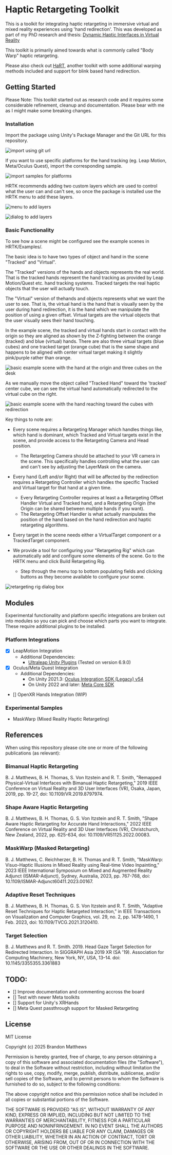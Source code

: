 # Haptic Retargeting Toolkit

This is a toolkit for integrating haptic retargeting in immersive virtual and mixed reality experiences using 'hand redirection'. This was developed as part of my PhD research and thesis: [Dynamic Haptic Interfaces in Virtual Reality](https://find.library.unisa.edu.au/discovery/fulldisplay/alma9916843624701831/61USOUTHAUS_INST:ROR)

This toolkit is primarily aimed towards what is commonly called "Body Warp" haptic retargeting.

Please also check out [HaRT](https://github.com/AndreZenner/hand-redirection-toolkit), another toolkit with some additional warping methods included and support for blink based hand redirection. 

## Getting Started

Please Note: This toolkit started out as research code and it requires some considerable refinement, cleanup and documentation. Please bear with me as I might make some breaking changes.

### Installation

Import the package using Unity's Package Manager and the Git URL for this repository.

![import using git url](./Assets~/import.png "Import using Git URL")

If you want to use specific platforms for the hand tracking (eg. Leap Motion, Meta/Oculus Quest), import the corresponding sample.

![import samples for platforms](./Assets~/samples.png "Import platform support using samples")

HRTK recommends adding two custom layers which are used to control what the user can and can't see, so once the package is installed use the HRTK menu to add these layers.

![menu to add layers](./Assets~/menu.png "HRTK Menu")

![dialog to add layers](./Assets~/layers.png "Layers Dialog")

### Basic Functionality

To see how a scene might be configured see the example scenes in HRTK/Examples/.

The basic idea is to have two types of object and hand in the scene "Tracked" and "Virtual". 

The "Tracked" versions of the hands and objects represents the real world. That is the tracked hands represent the hand tracking as provided by Leap Motion/Quest etc. hand tracking systems. Tracked targets the real haptic objects that the user will actually touch.

The "Virtual" version of thehands and objects represents what we want the user to see. That is, the virtual hand is the hand that is visually seen by the user during hand redirection, it is the hand which we manipulate the position of using a given offset. Virtual targets are the virtual objects that the user visually sees their hand touching. 

In the example scene, the tracked and virtual hands start in contact with the origin so they are aligned as shown by the Z-fighting between the orange (tracked) and blue (virtual) hands. There are also three virtual targets (blue cubes) and one tracked target (orange cube) that is the same shape and happens to be aligned with center virtual target making it slightly pink/purple rather than orange.

![basic example scene with the hand at the origin and three cubes on the desk](./Assets~/basic_example_origin.png "Basic example scene hand at origin")

As we manually move the object called "Tracked Hand" toward the 'tracked' center cube, we can see the virtual hand automatically redirected to the virtual cube on the right.

![basic example scene with the hand reaching toward the cubes with redirection](./Assets~/basic_example_extended.png "Basic example scene extended hand")

Key things to note are:

- Every scene requires a Retargeting Manager which handles things like, which hand is dominant, which Tracked and Virtual targets exist in the scene, and provide access to the Retargeting Camera and Head position.
  - The Retargeting Camera should be attached to your VR camera in the scene. This specifically handles controlling what the user can and can't see by adjusting the LayerMask on the camera.

- Every hand (Left and/or Right) that will be affected by the redirection requires a Retargeting Controller which handles the specific Tracked and Virtual target for that hand at a given time.
  - Every Retargeting Controller requires at least a a Retargeting Offset Handler Virtual and Tracked hand, and a Retargeting Origin (the Origin can be shared between multiple hands if you want). 
  - The Retargeting Offset Handler is what actually manipulates the position of the hand based on the hand redirection and haptic retargeting algorithms.

- Every target in the scene needs either a VirtualTarget component or a TrackedTarget component.

- We provide a tool for configuring your "Retargeting Rig" which can automatically add and configure some elements of the scene. Go to the HRTK menu and click Build Retargeting Rig.
  - Step through the menu top to bottom populating fields and clicking buttons as they become available to configure your scene. 

![retargeting rig dialog box](./Assets~/basic_example_origin.png "Basic example scene hand at origin")

## Modules
Experimental functionality and platform specific integrations are broken out into modules so you can pick and choose which parts you want to integrate. These require additional plugins to be installed.

### Platform Integrations

 - [x] LeapMotion Integration
   - Additional Dependencies: 
      - [Ultraleap Unity Plugins](https://docs.ultraleap.com/xr-and-tabletop/xr/unity/getting-started/index.html) (Tested on version 6.9.0)
 - [x] Oculus/Meta Quest Integration
   - Additional Dependencies:
      - On Unity 2021.3: [Oculus Integration SDK (Legacy) v54](https://developers.meta.com/horizon/downloads/package/unity-integration/)
      - On Unity 2022 and later: [Meta Core SDK](https://developers.meta.com/horizon/documentation/unity/unity-project-setup#import-the-meta-xr-core-sdk)
 - [] OpenXR Hands Integration (WIP)

### Experimental Samples
- MaskWarp (Mixed Reality Haptic Retargeting)

## References
When using this repository please cite one or more of the following publications (as relevant):

### Bimanual Haptic Retargeting
B. J. Matthews, B. H. Thomas, S. Von Itzstein and R. T. Smith, "Remapped Physical-Virtual Interfaces with Bimanual Haptic Retargeting," 2019 IEEE Conference on Virtual Reality and 3D User Interfaces (VR), Osaka, Japan, 2019, pp. 19-27, doi: 10.1109/VR.2019.8797974.

### Shape Aware Haptic Retargeting
B. J. Matthews, B. H. Thomas, G. S. Von Itzstein and R. T. Smith, "Shape Aware Haptic Retargeting for Accurate Hand Interactions," 2022 IEEE Conference on Virtual Reality and 3D User Interfaces (VR), Christchurch, New Zealand, 2022, pp. 625-634, doi: 10.1109/VR51125.2022.00083.
 
### MaskWarp (Masked Retargeting)
B. J. Matthews, C. Reichherzer, B. H. Thomas and R. T. Smith, "MaskWarp: Visuo-Haptic Illusions in Mixed Reality using Real-time Video Inpainting," 2023 IEEE International Symposium on Mixed and Augmented Reality Adjunct (ISMAR-Adjunct), Sydney, Australia, 2023, pp. 767-768, doi: 10.1109/ISMAR-Adjunct60411.2023.00167.

### Adaptive Reset Techniques
B. J. Matthews, B. H. Thomas, G. S. Von Itzstein and R. T. Smith, "Adaptive Reset Techniques for Haptic Retargeted Interaction," in IEEE Transactions on Visualization and Computer Graphics, vol. 29, no. 2, pp. 1478-1490, 1 Feb. 2023, doi: 10.1109/TVCG.2021.3120410.

### Target Selection
B. J. Matthews and R. T. Smith. 2019. Head Gaze Target Selection for Redirected Interaction. In SIGGRAPH Asia 2019 XR (SA '19). Association for Computing Machinery, New York, NY, USA, 13–14. doi: 10.1145/3355355.3361883


## TODO:
- [] Improve documentation and commenting accross the board
- [] Test with newer Meta toolkits
- [] Support for Unity's XRHands
- [] Meta Quest passthrough support for Masked Retargeting
 
## License

MIT License

Copyright (c) 2025 Brandon Matthews

Permission is hereby granted, free of charge, to any person obtaining a copy
of this software and associated documentation files (the "Software"), to deal
in the Software without restriction, including without limitation the rights
to use, copy, modify, merge, publish, distribute, sublicense, and/or sell
copies of the Software, and to permit persons to whom the Software is
furnished to do so, subject to the following conditions:

The above copyright notice and this permission notice shall be included in all
copies or substantial portions of the Software.

THE SOFTWARE IS PROVIDED "AS IS", WITHOUT WARRANTY OF ANY KIND, EXPRESS OR
IMPLIED, INCLUDING BUT NOT LIMITED TO THE WARRANTIES OF MERCHANTABILITY,
FITNESS FOR A PARTICULAR PURPOSE AND NONINFRINGEMENT. IN NO EVENT SHALL THE
AUTHORS OR COPYRIGHT HOLDERS BE LIABLE FOR ANY CLAIM, DAMAGES OR OTHER
LIABILITY, WHETHER IN AN ACTION OF CONTRACT, TORT OR OTHERWISE, ARISING FROM,
OUT OF OR IN CONNECTION WITH THE SOFTWARE OR THE USE OR OTHER DEALINGS IN THE
SOFTWARE.
